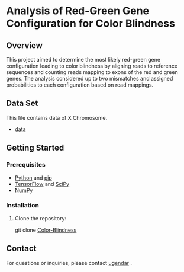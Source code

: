 # Analysis of Red-Green Gene Configuration for Color Blindness

## Overview
This project aimed to determine the most likely red-green gene configuration leading to color blindness by aligning reads to reference sequences and counting reads mapping to exons of the red and green genes. The analysis considered up to two mismatches and assigned probabilities to each configuration based on read mappings.

## Data Set
This file contains data of X Chromosome.
- [data](https://ece.iisc.ac.in/~rajeshs/E0259/chrX_bwt.zip)

## Getting Started



### Prerequisites


- [Python](https://www.python.org/) and [pip](https://pip.pypa.io/)
- [TensorFlow](https://www.tensorflow.org/) and [SciPy](https://scipy.org/)
- [NumPy](https://numpy.org/) 
   

### Installation

1. Clone the repository:

   git clone [Color-Blindness](https://github.com/ugendar07/Color-Blindness.git)


## Contact
For questions or inquiries, please contact [ugendar](mailto:ugendar07@gmail.com) .
